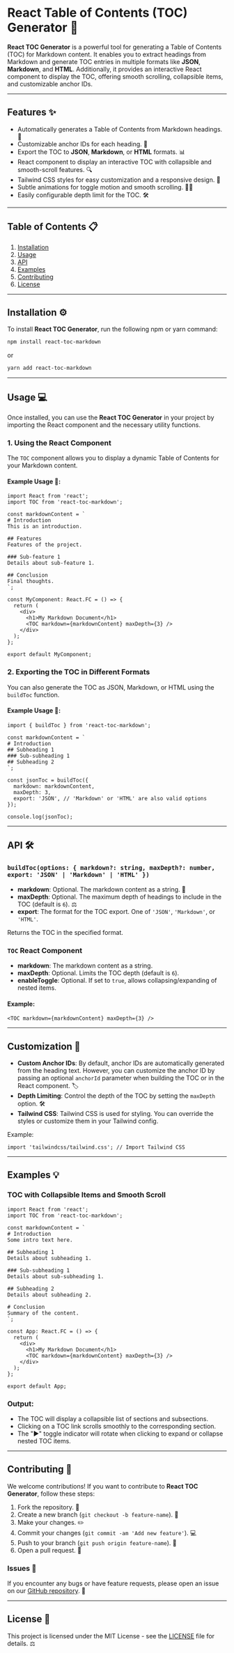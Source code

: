 # React Table of Contents (TOC) Generator 📑

**React TOC Generator** is a powerful tool for generating a Table of Contents (TOC) for Markdown content. It enables you to extract headings from Markdown and generate TOC entries in multiple formats like **JSON**, **Markdown**, and **HTML**. Additionally, it provides an interactive React component to display the TOC, offering smooth scrolling, collapsible items, and customizable anchor IDs.

---

## Features ✨

* Automatically generates a Table of Contents from Markdown headings. 📃
* Customizable anchor IDs for each heading. 🔗
* Export the TOC to **JSON**, **Markdown**, or **HTML** formats. 📊
* React component to display an interactive TOC with collapsible and smooth-scroll features. 🔍
* Tailwind CSS styles for easy customization and a responsive design. 🎨
* Subtle animations for toggle motion and smooth scrolling. 🧑‍💻
* Easily configurable depth limit for the TOC. 🛠️

---

## Table of Contents 📋

1. [Installation](#installation)
2. [Usage](#usage)
3. [API](#api)
4. [Examples](#examples)
5. [Contributing](#contributing)
6. [License](#license)

---

## Installation ⚙️

To install **React TOC Generator**, run the following npm or yarn command:

```bash
npm install react-toc-markdown
```

or

```bash
yarn add react-toc-markdown
```

---

## Usage 💻

Once installed, you can use the **React TOC Generator** in your project by importing the React component and the necessary utility functions.

### 1. **Using the React Component**

The `TOC` component allows you to display a dynamic Table of Contents for your Markdown content.

#### Example Usage 📝:

```tsx
import React from 'react';
import TOC from 'react-toc-markdown';

const markdownContent = `
# Introduction
This is an introduction.

## Features
Features of the project.

### Sub-feature 1
Details about sub-feature 1.

## Conclusion
Final thoughts.
`;

const MyComponent: React.FC = () => {
  return (
    <div>
      <h1>My Markdown Document</h1>
      <TOC markdown={markdownContent} maxDepth={3} />
    </div>
  );
};

export default MyComponent;
```

### 2. **Exporting the TOC in Different Formats**

You can also generate the TOC as JSON, Markdown, or HTML using the `buildToc` function.

#### Example Usage 📝:

```tsx
import { buildToc } from 'react-toc-markdown';

const markdownContent = `
# Introduction
## Subheading 1
### Sub-subheading 1
## Subheading 2
`;

const jsonToc = buildToc({
  markdown: markdownContent,
  maxDepth: 3,
  export: 'JSON', // 'Markdown' or 'HTML' are also valid options
});

console.log(jsonToc);
```

---

## API 🛠️

### `buildToc(options: { markdown?: string, maxDepth?: number, export: 'JSON' | 'Markdown' | 'HTML' })`

* **markdown**: Optional. The markdown content as a string. 📄
* **maxDepth**: Optional. The maximum depth of headings to include in the TOC (default is `6`). ⚖️
* **export**: The format for the TOC export. One of `'JSON'`, `'Markdown'`, or `'HTML'`.

Returns the TOC in the specified format.

### `TOC` React Component

* **markdown**: The markdown content as a string.
* **maxDepth**: Optional. Limits the TOC depth (default is `6`).
* **enableToggle**: Optional. If set to `true`, allows collapsing/expanding of nested items.

#### Example:

```tsx
<TOC markdown={markdownContent} maxDepth={3} />
```

---

## Customization 🎨

* **Custom Anchor IDs**: By default, anchor IDs are automatically generated from the heading text. However, you can customize the anchor ID by passing an optional `anchorId` parameter when building the TOC or in the React component. 🏷️
* **Depth Limiting**: Control the depth of the TOC by setting the `maxDepth` option. 🛠️
* **Tailwind CSS**: Tailwind CSS is used for styling. You can override the styles or customize them in your Tailwind config.

Example:

```tsx
import 'tailwindcss/tailwind.css'; // Import Tailwind CSS
```

---

## Examples 💡

### TOC with Collapsible Items and Smooth Scroll

```tsx
import React from 'react';
import TOC from 'react-toc-markdown';

const markdownContent = `
# Introduction
Some intro text here.

## Subheading 1
Details about subheading 1.

### Sub-subheading 1
Details about sub-subheading 1.

## Subheading 2
Details about subheading 2.

# Conclusion
Summary of the content.
`;

const App: React.FC = () => {
  return (
    <div>
      <h1>My Markdown Document</h1>
      <TOC markdown={markdownContent} maxDepth={3} />
    </div>
  );
};

export default App;
```

### Output:

* The TOC will display a collapsible list of sections and subsections.
* Clicking on a TOC link scrolls smoothly to the corresponding section.
* The "▶" toggle indicator will rotate when clicking to expand or collapse nested TOC items.

---

## Contributing 🤝

We welcome contributions! If you want to contribute to **React TOC Generator**, follow these steps:

1. Fork the repository. 🍴
2. Create a new branch (`git checkout -b feature-name`). 🌱
3. Make your changes. ✏️
4. Commit your changes (`git commit -am 'Add new feature'`). 💻
5. Push to your branch (`git push origin feature-name`). 🚀
6. Open a pull request. 🔄

### Issues 🐞

If you encounter any bugs or have feature requests, please open an issue on our [GitHub repository](https://github.com/your-repo/react-toc-markdown). 🐙

---

## License 📜

This project is licensed under the MIT License - see the [LICENSE](LICENSE) file for details. ⚖️